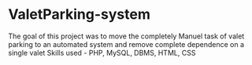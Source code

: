 # ValetParking-system
The goal of this project was to move the completely Manuel task of valet parking to an automated system and remove complete dependence on a single valet Skills used - PHP, MySQL, DBMS, HTML, CSS
